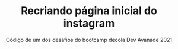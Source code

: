 
<h1 align="center">
Recriando página inicial do instagram
</h1>
<p align="center">
Código de um dos desáfios do bootcamp decola Dev Avanade 2021
</p>
